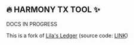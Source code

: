 ## 🔥 HARMONY TX TOOL ✨
DOCS IN PROGRESS

This is a fork of [Lila's Ledger](https://dfkreport.cognifact.com/home.py) (source
code: [LINK](https://github.com/pwillworth/dfkreport))